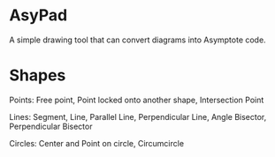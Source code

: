 # AsyPad
A simple drawing tool that can convert diagrams into Asymptote code.

# Shapes
Points: Free point, Point locked onto another shape, Intersection Point

Lines: Segment, Line, Parallel Line, Perpendicular Line, Angle Bisector, Perpendicular Bisector

Circles: Center and Point on circle, Circumcircle
